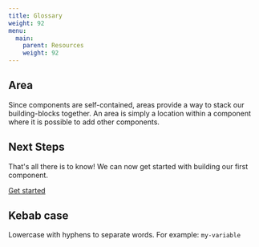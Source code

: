 ```yaml
---
title: Glossary
weight: 92
menu:
  main:
    parent: Resources
    weight: 92
---
```


## Area
Since components are self-contained, areas provide a way to stack our building-blocks together. An area is simply a location within a component where it is possible to add other components.

<div class="alert alert-steps">
  <h2>Next Steps</h2>

  <p>That's all there is to know! We can now get started with building our first component.</p>

  <p><a href="hello-world.md" class="btn btn-primary">Get started</a></p>
</div>

## Kebab case
Lowercase with hyphens to separate words. For example: `my-variable`

